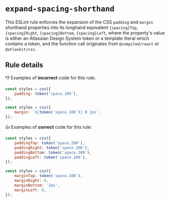 # `expand-spacing-shorthand`

This ESLint rule enforces the expansion of the CSS `padding` and `margin` shorthand properties into
its longhand equivalent `{spacing}Top`, `{spacing}Right`, `{spacing}Bottom`, `{spacing}Left`, where 
the property's value is either an Atlassian Design System token or a template literal which contains
a token, and the function call originates from `@compiled/react` or `@atlaskit/css`. 

## Rule details

👎 Examples of **incorrect** code for this rule:

```js
const styles = css({
	padding: token('space.200'),
});

const styles = css({
	margin: `${token('space.100')} 0 2px`,
});
```

👍 Examples of **correct** code for this rule:

```js
const styles = css({
	paddingTop: token('space.200'),
    paddingRight: token('space.200'),
    paddingBottom: token('space.200'),
    paddingLeft: token('space.200'),
});

const styles = css({
	marginTop: token('space.100'),
    marginRight: 0,
    marginBottom: '2px',
    marginLeft: 0,
});
```
